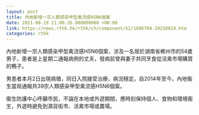 ```yaml
---
layout: post
title: 內地新增一宗人類感染甲型禽流感H5N6個案
date: 2021-08-19 21:06:26.000000000 +08:00
link: https://news.rthk.hk/rthk/ch/component/k2/1606704-20210819.htm
categories: rthk
---
```


內地新增一宗人類感染甲型禽流感H5N6個案，涉及一名居於湖南省郴州市的54歲男子，患者是上星期二通報病例的丈夫，發病前曾與妻子共同烹食從活禽市場購買的鴨子。

男患者本月2日出現病徵，同日入院接受治療，病況穩定。自2014年至今，內地衞生當局通報共39宗人類感染甲型禽流感H5N6個案。

衞生防護中心呼籲市民，不論在本地或外遊期間，應時刻保持個人、食物和環境衞生，外遊時避免到濕貨街市、活禽市場或農場。

